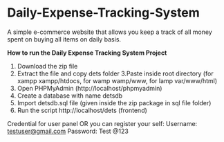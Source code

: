 # Daily-Expense-Tracking-System
A simple e-commerce website that allows you keep a track of all money spent on buying all items on daily basis.


**How to run the Daily Expense Tracking System Project**

1. Download the zip file
2. Extract the file and copy dets folder
3.Paste inside root directory (for xampp xampp/htdocs, for wamp wamp/www, for lamp var/www/html)
4. Open PHPMyAdmin (http://localhost/phpmyadmin)
5. Create a database with name detsdb
6. Import detsdb.sql file (given inside the zip package in sql file folder)
7. Run the script http://localhost/dets (frontend)

Credential for user panel OR you can register your self:
Username: testuser@gmail.com
Password: Test @123
